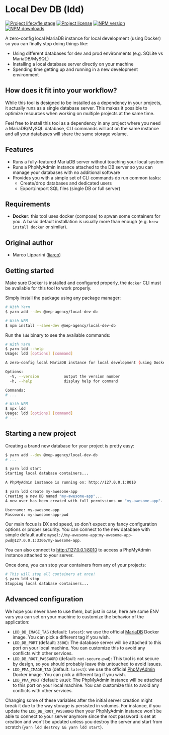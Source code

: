 # Local Dev DB (ldd)

<span class="badge-lifecycle"><a href="https://github.com/mep-agency#lifecycle-policy" title="Check out our lifecycle stages"><img src="https://img.shields.io/badge/lifecycle-experimental-orange" alt="Project lifecyfle stage" /></a></span>
<span class="badge-license"><a href="https://github.com/mep-agency/local-dev-db" title="View this project on GitHub"><img src="https://img.shields.io/github/license/mep-agency/local-dev-db" alt="Project license" /></a></span>
<span class="badge-npmversion"><a href="https://www.npmjs.com/package/@mep-agency/local-dev-db" title="View this project on NPM"><img src="https://img.shields.io/npm/v/%40mep-agency/local-dev-db" alt="NPM version" /></a></span>
<span class="badge-npmdownloads"><a href="https://www.npmjs.com/package/@mep-agency/local-dev-db" title="View this project on NPM"><img src="https://img.shields.io/npm/dt/%40mep-agency/local-dev-db" alt="NPM downloads" /></a></span>

A zero-config local MariaDB instance for local development (using Docker) so you can finally stop doing things like:

- Using different databases for dev and prod environments (e.g. SQLite vs MariaDB/MySQL)
- Installing a local database server directly on your machine
- Spending time getting up and running in a new development environment

## How does it fit into your workflow?

While this tool is designed to be installed as a dependency in your projects, it actually runs as a single database server.
This makes it possible to optimize resources when working on multiple projects at the same time.

Feel free to install this tool as a dependency in any project where you need a MariaDB/MySQL database, CLI commands will act on the same instance and all your databases will share the same storage volume.

## Features

- Runs a fully-featured MariaDB server without touching your local system
- Runs a PhpMyAdmin instance attached to the DB server so you can manage your databases with no additional software
- Provides you with a simple set of CLI commands do run common tasks:
  - Create/drop databases and dedicated users
  - Export/import SQL files (single DB or full server)

## Requirements

- **Docker:** this tool uses docker (compose) to spwan some containers for you. A basic default installation is usually more than enough (e.g. `brew install docker` or similar).

## Original author

- Marco Lipparini ([liarco](https://github.com/liarco))

## Getting started

Make sure Docker is installed and configured properly, the `docker` CLI must be available for this tool to work properly.

Simply install the package using any package manager:

```bash
# With Yarn
$ yarn add --dev @mep-agency/local-dev-db

# With NPM
$ npm install --save-dev @mep-agency/local-dev-db
```

Run the `ldd` binary to see the available commands:

```bash
# With Yarn
$ yarn ldd --help
Usage: ldd [options] [command]

A zero-config local MariaDB instance for local development (using Docker)

Options:
  -V, --version           output the version number
  -h, --help              display help for command

Commands:
# ...

# With NPM
$ npx ldd
Usage: ldd [options] [command]
# ...
```

## Starting a new project

Creating a brand new database for your project is pretty easy:

```bash
$ yarn add --dev @mep-agency/local-dev-db
# ...

$ yarn ldd start
Starting local database containers...

A PhpMyAdmin instance is running on: http://127.0.0.1:8010

$ yarn ldd create my-awesome-app
Creating a new DB named "my-awesome-app"...
A new user has been created with full permissions on "my-awesome-app".

Username: my-awesome-app
Password: my-awesome-app-pwd
```

Our main focus is DX and speed, so don't expect any fancy configuration options or proper security. You can connect to the new database with simple default auth: `mysql://my-awesome-app:my-awesome-app-pwd@127.0.0.1:3306/my-awesome-app`.

You can also connect to http://127.0.0.1:8010 to access a PhpMyAdmin instance attached to your server.

Once done, you can stop your containers from any of your projects:

```bash
# This will stop all containers at once!
$ yarn ldd stop
Stopping local database containers...
```

## Advanced configuration

We hope you never have to use them, but just in case, here are some ENV vars you can set on your machine to customize the behavior of the application:

- `LDD_DB_IMAGE_TAG` (default: `latest`): we use the official [MariaDB](https://hub.docker.com/_/mariadb) Docker image. You can pick a different tag if you wish.
- `LDD_DB_PORT` (default: `3306`): The database server will be attached to this port on your local machine. You can customize this to avoid any conflicts with other services.
- `LDD_DB_ROOT_PASSWORD` (default: `not-secure-pwd`): This tool is not secure by design, so you should probably leave this untouched to avoid issues.
- `LDD_PMA_IMAGE_TAG` (default: `latest`): we use the official [PhpMyAdmin](https://hub.docker.com/_/phpmyadmin) Docker image. You can pick a different tag if you wish.
- `LDD_PMA_PORT` (default: `8010`): The PhpMyAdmin instance will be attached to this port on your local machine. You can customize this to avoid any conflicts with other services.

Changing some of these variables after the initial server creation might break it due to the way storage is persisted in volumes. For instance, if you update the `LDD_DB_ROOT_PASSWORD` then your PhpMyAdmin instance won't be able to connect to your server anymore since the root password is set at creation and won't be updated unless you destroy the server and start from scratch (`yarn ldd destroy && yarn ldd start`).
